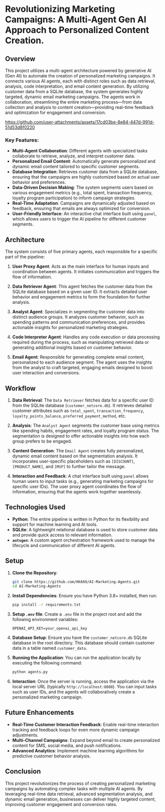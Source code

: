 # Revolutionizing Marketing Campaigns: A Multi-Agent Gen AI Approach to Personalized Content Creation.

## Overview

This project utilizes a multi-agent architecture powered by generative AI (Gen AI) to automate the creation of personalized marketing campaigns. It connects various AI agents, each with distinct roles such as data retrieval, analysis, code interpretation, and email content generation. By utilizing customer data from a SQLite database, the system generates highly targeted, dynamic email marketing campaigns. The agents work in collaboration, streamlining the entire marketing process—from data collection and analysis to content creation—providing real-time feedback and optimization for engagement and conversion.

https://github.com/user-attachments/assets/17cd03be-8e84-447d-991d-51d53d8f0220


### Key Features:
- **Multi-Agent Collaboration**: Different agents with specialized tasks collaborate to retrieve, analyze, and interpret customer data.
- **Personalized Email Content**: Automatically generate personalized and dynamic email content tailored to specific customer segments.
- **Database Integration**: Retrieves customer data from a SQLite database, ensuring that the campaigns are highly customized based on actual user behavior and preferences.
- **Data-Driven Decision Making**: The system segments users based on various engagement metrics (e.g., total spent, transaction frequency, loyalty program participation) to inform campaign strategies.
- **Real-Time Adaptation**: Campaigns are dynamically adjusted based on feedback, ensuring that emails are always optimized for conversion.
- **User-Friendly Interface**: An interactive chat interface built using `panel`, which allows users to trigger the AI pipeline for different customer segments.

## Architecture

The system consists of five primary agents, each responsible for a specific part of the pipeline:

1. **User Proxy Agent**: Acts as the main interface for human inputs and coordination between agents. It initiates communication and triggers the flow of information.
  
2. **Data Retriever Agent**: This agent fetches the customer data from the SQLite database based on a given user ID. It extracts detailed user behavior and engagement metrics to form the foundation for further analysis.

3. **Analyst Agent**: Specializes in segmenting the customer data into distinct audience groups. It analyzes customer behavior, such as spending patterns and communication preferences, and provides actionable insights for personalized marketing strategies.

4. **Code Interpreter Agent**: Handles any code execution or data processing required during the process, such as manipulating retrieved data or generating additional insights based on customer behavior.

5. **Email Agent**: Responsible for generating complete email content, personalized to each audience segment. The agent uses the insights from the analyst to craft targeted, engaging emails designed to boost user interaction and conversions.

## Workflow

1. **Data Retrieval**: The `Data Retriever` fetches data for a specific user ID from the SQLite database (`customer_netcore.db`). It retrieves detailed customer attributes such as `total_spent`, `transaction_frequency`, `loyalty_points_balance`, `preferred_payment_method`, etc.

2. **Analysis**: The `Analyst Agent` segments the customer base using metrics like spending habits, engagement rates, and loyalty program status. The segmentation is designed to offer actionable insights into how each group prefers to be engaged.

3. **Content Generation**: The `Email Agent` creates fully personalized, dynamic email content based on the segmentation analysis. It incorporates user-specific placeholders such as `[DISCOUNT]`, `[PRODUCT_NAME]`, and `[MSP]` to further tailor the message.

4. **Interaction and Feedback**: A chat interface built using `panel` allows human users to input tasks (e.g., generating marketing campaigns for specific user IDs). The user proxy agent coordinates the flow of information, ensuring that the agents work together seamlessly.

## Technologies Used

- **Python**: The entire pipeline is written in Python for its flexibility and support for machine learning and AI tools.
- **SQLite**: A lightweight relational database is used to store customer data and provide quick access to relevant information.
- **`autogen`**: A custom agent orchestration framework used to manage the lifecycle and communication of different AI agents.


## Setup

1. **Clone the Repository**:
   ```bash
   git clone https://github.com/Hk669/AI-Marketing-Agents.git
   cd AI-Marketing-Agents
   ```

2. **Install Dependencies**:
   Ensure you have Python 3.8+ installed, then run:
   ```bash
   pip install -r requirements.txt
   ```

3. **Setup `.env` file**:
   Create a `.env` file in the project root and add the following environment variables:
   ```
   OPENAI_API_KEY=your_openai_api_key
   ```

4. **Database Setup**:
   Ensure you have the `customer_netcore.db` SQLite database in the root directory. This database should contain customer data in a table named `customer_data`.

5. **Running the Application**:
   You can run the application locally by executing the following command:
   ```bash
   python agents.py
   ```

6. **Interaction**:
   Once the server is running, access the application via the local server URL (typically `http://localhost:8080`). You can input tasks such as user IDs, and the agents will collaboratively create a personalized marketing campaign.

## Future Enhancements

- **Real-Time Customer Interaction Feedback**: Enable real-time interaction tracking and feedback loops for even more dynamic campaign adjustments.
- **Multi-Channel Campaigns**: Expand beyond email to create personalized content for SMS, social media, and push notifications.
- **Advanced Analytics**: Implement machine learning algorithms for predictive customer behavior analysis.

## Conclusion

This project revolutionizes the process of creating personalized marketing campaigns by automating complex tasks with multiple AI agents. By leveraging real-time data retrieval, advanced segmentation analysis, and dynamic email generation, businesses can deliver highly targeted content, improving customer engagement and conversion rates.
